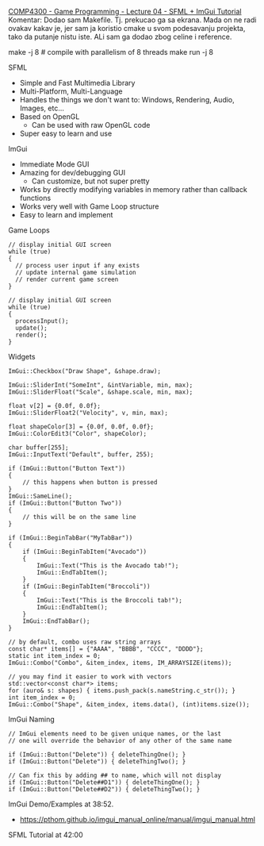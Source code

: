 
[COMP4300 - Game Programming - Lecture 04 - SFML + ImGui Tutorial](https://youtu.be/cK_LbRWaIOU?si=6pJKobPtrM7bwgXo)
Komentar: Dodao sam Makefile. Tj. prekucao ga sa ekrana. Mada on ne radi ovakav kakav je, jer sam ja koristio cmake u svom podesavanju projekta, tako da putanje nistu iste. ALi sam ga dodao zbog celine i reference.

make -j 8 # compile with parallelism of 8 threads
make run -j 8

SFML
* Simple and Fast Multimedia Library
* Multi-Platform, Multi-Language
* Handles the things we don't want to: Windows, Rendering, Audio, Images, etc...
* Based on OpenGL
	* Can be used with raw OpenGL code
* Super easy to learn and use

ImGui
* Immediate Mode GUI
* Amazing for dev/debugging GUI
	* Can customize, but not super pretty
* Works by directly modifying variables in memory rather than callback functions
* Works very well with Game Loop structure
* Easy to learn and implement

Game Loops
```
// display initial GUI screen
while (true)
{
  // process user input if any exists
  // update internal game simulation
  // render current game screen
}
```

```
// display initial GUI screen
while (true)
{
  processInput();
  update();
  render();
}
```

Widgets
```
ImGui::Checkbox("Draw Shape", &shape.draw);

ImGui::SliderInt("SomeInt", &intVariable, min, max);
ImGui::SliderFloat("Scale", &shape.scale, min, max);

float v[2] = {0.0f, 0.0f};
ImGui::SliderFloat2("Velocity", v, min, max);

float shapeColor[3] = {0.0f, 0.0f, 0.0f};
ImGui::ColorEdit3("Color", shapeColor);

char buffer[255];
ImGui::InputText("Default", buffer, 255);

if (ImGui::Button("Button Text"))
{
    // this happens when button is pressed
}
ImGui::SameLine();
if (ImGui::Button("Button Two"))
{
    // this will be on the same line
}

if (ImGui::BeginTabBar("MyTabBar"))
{
    if (ImGui::BeginTabItem("Avocado"))
    {
        ImGui::Text("This is the Avocado tab!");
        ImGui::EndTabItem();
    }
    if (ImGui::BeginTabItem("Broccoli"))
    {
        ImGui::Text("This is the Broccoli tab!");
        ImGui::EndTabItem();
    }
    ImGui::EndTabBar();
}

// by default, combo uses raw string arrays
const char* items[] = {"AAAA", "BBBB", "CCCC", "DDDD"};
static int item_index = 0;
ImGui::Combo("Combo", &item_index, items, IM_ARRAYSIZE(items));

// you may find it easier to work with vectors
std::vector<const char*> items;
for (auro& s: shapes) { items.push_pack(s.nameString.c_str()); }
int item_index = 0;
ImGui::Combo("Shape", &item_index, items.data(), (int)items.size());
```

ImGui Naming
```
// ImGui elements need to be given unique names, or the last
// one will override the behavior of any other of the same name

if (ImGui::Button("Delete")) { deleteThingOne(); }
if (ImGui::Button("Delete")) { deleteThingTwo(); }

// Can fix this by adding ## to name, which will not display
if (ImGui::Button("Delete##D1")) { deleteThingOne(); }
if (ImGui::Button("Delete##D2")) { deleteThingTwo(); }
```

ImGui Demo/Examples at 38:52.
* https://pthom.github.io/imgui_manual_online/manual/imgui_manual.html

SFML Tutorial at 42:00
